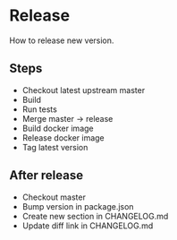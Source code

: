 # Release

How to release new version.

## Steps

- Checkout latest upstream master
- Build
- Run tests
- Merge master -> release
- Build docker image
- Release docker image
- Tag latest version

## After release

- Checkout master
- Bump version in package.json
- Create new section in CHANGELOG.md
- Update diff link in CHANGELOG.md
